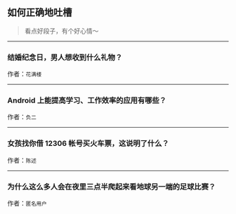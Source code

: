 ## 如何正确地吐槽

> 看点好段子，有个好心情～


 
---

### 结婚纪念日，男人想收到什么礼物？

> 


作者：`花满楼`

---

### Android 上能提高学习、工作效率的应用有哪些？

> 


作者：`负二`

---

### 女孩找你借 12306 帐号买火车票，这说明了什么？

> 


作者：`陈述`

---

### 为什么这么多人会在夜里三点半爬起来看地球另一端的足球比赛？

> 


作者：`匿名用户`